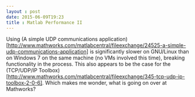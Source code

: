 ```yaml
---
layout : post
date: 2015-06-09T19:23
title : Matlab Performance II
---
```


Using (A simple UDP communications application)[http://www.mathworks.com/matlabcentral/fileexchange/24525-a-simple-udp-communications-application] is significantly slower on GNU/Linux than on Windows 7 on the same machine (no VMs involved this time), breaking functionality in the process. This also appears to be the case for the (TCP/UDP/IP Toolbox)[http://www.mathworks.com/matlabcentral/fileexchange/345-tcp-udp-ip-toolbox-2-0-6]. Which makes me wonder, what is going on over at Mathworks? 
